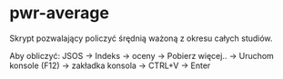 # pwr-average
Skrypt pozwalający policzyć śrędnią ważoną z okresu całych studiów. 

Aby obliczyć: JSOS -> Indeks -> oceny -> Pobierz więcej.. -> Uruchom konsole (F12) -> zakładka konsola -> CTRL+V -> Enter

